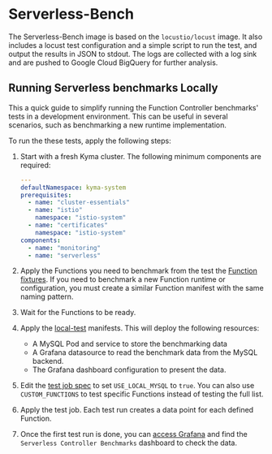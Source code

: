 # Serverless-Bench

The Serverless-Bench image is based on the `locustio/locust` image. It also includes a locust test configuration and a simple script to run the test, and output the results in JSON to stdout. The logs are collected with a log sink and are pushed to Google Cloud BigQuery for further analysis.  

## Running Serverless benchmarks Locally

This a quick guide to simplify running the Function Controller benchmarks' tests in a development environment. This can be useful in several scenarios, such as benchmarking a new runtime implementation.

To run the these tests, apply the following steps:

1. Start with a fresh Kyma cluster. The following minimum components are required:

   ```yaml
   ---
   defaultNamespace: kyma-system
   prerequisites:
     - name: "cluster-essentials"
     - name: "istio"
       namespace: "istio-system"
     - name: "certificates"
       namespace: "istio-system"
   components:
     - name: "monitoring"
     - name: "serverless"
   ```

2. Apply the Functions you need to benchmark from the test the [Function fixtures](./fixtures/functions/). If you need to benchmark a new Function runtime or configuration, you must create a similar Function manifest with the same naming pattern.

3. Wait for the Functions to be ready.
4. Apply the [local-test](./fixtures/local-test/) manifests. This will deploy the following resources:
    - A MySQL Pod and service to store the benchmarking data
    - A Grafana datasource to read the benchmark data from the MySQL backend.
    - The Grafana dashboard configuration to present the data.
5. Edit the [test job spec](./fixtures/serverless-benchmark-job.yaml) to set `USE_LOCAL_MYSQL` to `true`. You can also use `CUSTOM_FUNCTIONS` to test specific Functions instead of testing the full list.
6. Apply the test job. Each test run creates a data point for each defined Function.

7. Once the first test run is done, you can [access Grafana](https://kyma-project.io/#/04-operation-guides/security/sec-06-access-expose-grafana) and find the `Serverless Controller Benchmarks` dashboard to check the data.
